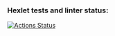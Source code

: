 ### Hexlet tests and linter status:
[![Actions Status](https://github.com/QSeeng/frontend-project-46/actions/workflows/hexlet-check.yml/badge.svg)](https://github.com/QSeeng/frontend-project-46/actions)